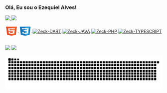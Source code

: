 ### Olá, Eu sou o Ezequiel Alves!
 <div>
  <a href="https://github.com/OZecks">
  <img height="160em" src="https://github-readme-stats.vercel.app/api?username=ozecks&show_icons=true&theme=dark&include_all_commits=true&count_private=true"/>
  <img height="160em" src="https://github-readme-stats.vercel.app/api/top-langs/?username=ozecks&layout=compact&langs_count=7&theme=dark"/>
  
</div>
<div style="display: inline_block"><br>
  <img align="center" alt="Zeck-HTML" height="30" width="40" src="https://raw.githubusercontent.com/devicons/devicon/master/icons/html5/html5-original.svg">
  <img align="center" alt="Zeck-CSS" height="30" width="40" src="https://raw.githubusercontent.com/devicons/devicon/master/icons/css3/css3-original.svg">
  <img align="center" alt="Zeck-DART" height="30" width="40" src="https://cdn.jsdelivr.net/gh/devicons/devicon/icons/dart/dart-plain.svg">
  <img align="center" alt="Zeck-JAVA" height="30" width="40" src="https://cdn.jsdelivr.net/gh/devicons/devicon/icons/java/java-original.svg">
  <img align="center" alt="Zeck-PHP" height="30" width="40" src="https://cdn.jsdelivr.net/gh/devicons/devicon/icons/php/php-plain.svg">
  <img align="center" alt="Zeck-TYPESCRIPT" height="30" width="40" src="https://cdn.jsdelivr.net/gh/devicons/devicon/icons/typescript/typescript-plain.svg">
</div>
  
  ##
  
  <div>
  <a href = "mailto:ezequiel.alves.souza06@gmail.com"><img src="https://img.shields.io/badge/-Gmail-%23333?style=for-the-badge&logo=gmail&logoColor=white" target="_blank"></a>
  <a href="https://www.linkedin.com/in/ezequiel-alves-b492341ba/" target="_blank"><img src="https://img.shields.io/badge/-LinkedIn-%230077B5?style=for-the-badge&logo=linkedin&logoColor=white" target="_blank"></a> 
 
  ![Snake animation](https://github.com/ozecks/ozecks/blob/output/github-contribution-grid-snake.svg)
  </div>
